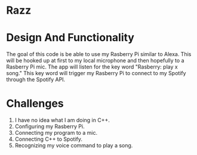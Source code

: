 # Razz

# Design And Functionality

The goal of this code is be able to use my Rasberry Pi similar to Alexa. This will be hooked up at first to my local microphone and then hopefully to a Rasberry Pi mic. The app will listen for the key word "Rasberry: play x song." This key word will trigger my Rasberry Pi to connect to my Spotify through the Spotify API.

# Challenges

1. I have no idea what I am doing in C++. 
2. Configuring my Rasberry Pi.
3. Connecting my program to a mic.
4. Connecting C++ to Spotify. 
5. Recognizing my voice command to play a song.

